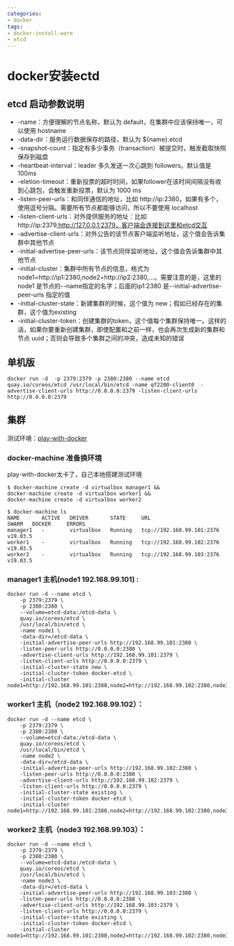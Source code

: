 ```yaml
---
categories: 
- docker
tags:
- docker-install-ware
- etcd
---
```

# docker安装ectd 

## etcd 启动参数说明
* -name：方便理解的节点名称，默认为 default，在集群中应该保持唯一，可以使用 hostname
* -data-dir：服务运行数据保存的路径，默认为 ${name}.etcd
* -snapshot-count：指定有多少事务（transaction）被提交时，触发截取快照保存到磁盘
* -heartbeat-interval：leader 多久发送一次心跳到 followers。默认值是 100ms
* -eletion-timeout：重新投票的超时时间，如果follower在该时间间隔没有收到心跳包，会触发重新投票，默认为 1000 ms
* -listen-peer-urls：和同伴通信的地址，比如 http://ip:2380，如果有多个，使用逗号分隔。需要所有节点都能够访问，所以不要使用 localhost
* -listen-client-urls：对外提供服务的地址：比如 http://ip:2379,http://127.0.0.1:2379，客户端会连接到这里和etcd交互
* -advertise-client-urls：对外公告的该节点客户端监听地址，这个值会告诉集群中其他节点
* -initial-advertise-peer-urls：该节点同伴监听地址，这个值会告诉集群中其他节点
* -initial-cluster：集群中所有节点的信息，格式为 node1=http://ip1:2380,node2=http://ip2:2380,…。需要注意的是，这里的 node1 是节点的--name指定的名字；后面的ip1:2380 是--initial-advertise-peer-urls 指定的值
* -initial-cluster-state：新建集群的时候，这个值为 new；假如已经存在的集群，这个值为existing
* -initial-cluster-token：创建集群的token，这个值每个集群保持唯一。这样的话，如果你要重新创建集群，即使配置和之前一样，也会再次生成新的集群和节点 uuid；否则会导致多个集群之间的冲突，造成未知的错误

<!--more-->

## 单机版
```
docker run -d  -p 2379:2379 -p 2380:2380 --name etcd quay.io/coreos/etcd /usr/local/bin/etcd -name qf2200-client0  -advertise-client-urls http://0.0.0.0:2379 -listen-client-urls http://0.0.0.0:2379
```


## 集群

测试环境：[play-with-docker](https://labs.play-with-docker.com/)

### docker-machine 准备换环境
play-with-docker太卡了，自己本地搭建测试环境
```
$ docker-machine create -d virtualbox manager1 && 
docker-machine create -d virtualbox worker1 && 
docker-machine create -d virtualbox worker2

$ docker-machine ls
NAME       ACTIVE   DRIVER       STATE     URL                         SWARM   DOCKER     ERRORS
manager1   -        virtualbox   Running   tcp://192.168.99.101:2376           v19.03.5   
worker1    -        virtualbox   Running   tcp://192.168.99.102:2376           v19.03.5   
worker2    -        virtualbox   Running   tcp://192.168.99.103:2376           v19.03.5 

```
  

### manager1 主机(node1 192.168.99.101) :
```
docker run -d --name etcd \
    -p 2379:2379 \
    -p 2380:2380 \
    --volume=etcd-data:/etcd-data \
    quay.io/coreos/etcd \
    /usr/local/bin/etcd \
    -name node1 \
    -data-dir=/etcd-data \
    -initial-advertise-peer-urls http://192.168.99.101:2380 \
    -listen-peer-urls http://0.0.0.0:2380 \
    -advertise-client-urls http://192.168.99.101:2379 \
    -listen-client-urls http://0.0.0.0:2379 \
    -initial-cluster-state new \
    -initial-cluster-token docker-etcd \
    -initial-cluster node1=http://192.168.99.101:2380,node2=http://192.168.99.102:2380,node3=http://192.168.99.103:2380
```

### worker1 主机（node2 192.168.99.102）：
```
docker run -d --name etcd \
    -p 2379:2379 \
    -p 2380:2380 \
    --volume=etcd-data:/etcd-data \
    quay.io/coreos/etcd \
    /usr/local/bin/etcd \
    -name node2 \
    -data-dir=/etcd-data \
    -initial-advertise-peer-urls http://192.168.99.102:2380 \
    -listen-peer-urls http://0.0.0.0:2380 \
    -advertise-client-urls http://192.168.99.102:2379 \
    -listen-client-urls http://0.0.0.0:2379 \
    -initial-cluster-state existing \
    -initial-cluster-token docker-etcd \
    -initial-cluster node1=http://192.168.99.101:2380,node2=http://192.168.99.102:2380,node3=http://192.168.99.103:2380

```

### worker2 主机（node3 192.168.99.103）：
```
docker run -d --name etcd \
    -p 2379:2379 \
    -p 2380:2380 \
    --volume=etcd-data:/etcd-data \
    quay.io/coreos/etcd \
    /usr/local/bin/etcd \
    -name node3 \
    -data-dir=/etcd-data \
    -initial-advertise-peer-urls http://192.168.99.103:2380 \ 
    -listen-peer-urls http://0.0.0.0:2380 \
    -advertise-client-urls http://192.168.99.103:2379 \
    -listen-client-urls http://0.0.0.0:2379 \
    -initial-cluster-state existing \
    -initial-cluster-token docker-etcd \
    -initial-cluster node1=http://192.168.99.101:2380,node2=http://192.168.99.102:2380,node3=http://192.168.99.103:2380

```
